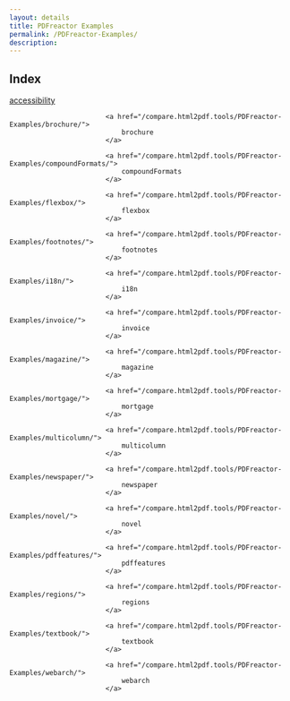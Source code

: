 ```yaml
---
layout: details
title: PDFreactor Examples
permalink: /PDFreactor-Examples/
description: 
---
```


## Index
<div class="boxes">
                            <a href="/compare.html2pdf.tools/PDFreactor-Examples/accessibility/">
                                accessibility
                            </a>

                            <a href="/compare.html2pdf.tools/PDFreactor-Examples/brochure/">
                                brochure
                            </a>

                            <a href="/compare.html2pdf.tools/PDFreactor-Examples/compoundFormats/">
                                compoundFormats
                            </a>

                            <a href="/compare.html2pdf.tools/PDFreactor-Examples/flexbox/">
                                flexbox
                            </a>

                            <a href="/compare.html2pdf.tools/PDFreactor-Examples/footnotes/">
                                footnotes
                            </a>

                            <a href="/compare.html2pdf.tools/PDFreactor-Examples/i18n/">
                                i18n
                            </a>

                            <a href="/compare.html2pdf.tools/PDFreactor-Examples/invoice/">
                                invoice
                            </a>

                            <a href="/compare.html2pdf.tools/PDFreactor-Examples/magazine/">
                                magazine
                            </a>

                            <a href="/compare.html2pdf.tools/PDFreactor-Examples/mortgage/">
                                mortgage
                            </a>

                            <a href="/compare.html2pdf.tools/PDFreactor-Examples/multicolumn/">
                                multicolumn
                            </a>

                            <a href="/compare.html2pdf.tools/PDFreactor-Examples/newspaper/">
                                newspaper
                            </a>

                            <a href="/compare.html2pdf.tools/PDFreactor-Examples/novel/">
                                novel
                            </a>

                            <a href="/compare.html2pdf.tools/PDFreactor-Examples/pdffeatures/">
                                pdffeatures
                            </a>

                            <a href="/compare.html2pdf.tools/PDFreactor-Examples/regions/">
                                regions
                            </a>

                            <a href="/compare.html2pdf.tools/PDFreactor-Examples/textbook/">
                                textbook
                            </a>

                            <a href="/compare.html2pdf.tools/PDFreactor-Examples/webarch/">
                                webarch
                            </a>
</div>


